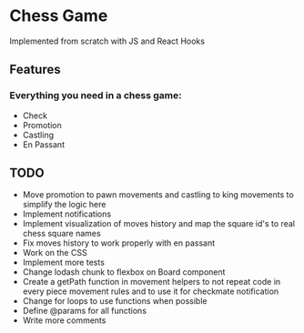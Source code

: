 # Chess Game

Implemented from scratch with JS and React Hooks

## Features

### Everything you need in a chess game: 

  - Check
  - Promotion
  - Castling
  - En Passant

## TODO

  - Move promotion to pawn movements and castling to king movements to simplify the logic here
  - Implement notifications
  - Implement visualization of moves history and map the square id's to real chess square names
  - Fix moves history to work properly with en passant
  - Work on the CSS
  - Implement more tests
  - Change lodash chunk to flexbox on Board component
  - Create a getPath function in movement helpers to not repeat code in every piece movement rules and to use it for checkmate notification
  - Change for loops to use functions when possible
  - Define @params for all functions
  - Write more comments